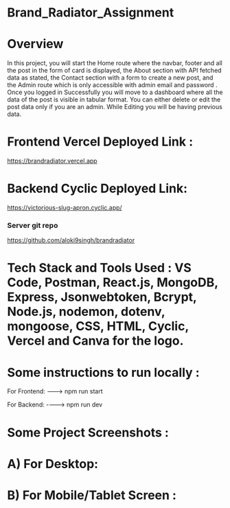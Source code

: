 # Brand_Radiator_Assignment

# Overview
In this project, you will start the Home route where the navbar, footer and all the post in the form of card is displayed,  the About section with API fetched data as stated, the Contact section with a form to create a new post, and the Admin route which is only accessible with admin email  and password . Once you logged in Successfully you will move to a dashboard where all the data of the post is visible in tabular format. You can either delete or edit the post data only if you are an admin. While Editing you will be having previous data.

# Frontend Vercel Deployed Link :
https://brandradiator.vercel.app

# Backend Cyclic Deployed Link: 
https://victorious-slug-apron.cyclic.app/

###  Server git repo
https://github.com/aloki9singh/brandradiator

# Tech Stack and Tools Used : VS Code, Postman, React.js, MongoDB, Express, Jsonwebtoken, Bcrypt, Node.js, nodemon, dotenv, mongoose, CSS, HTML, Cyclic, Vercel and Canva for the logo.

# Some instructions to run locally :


For Frontend: ---> npm run start

For Backend: ----> npm run dev




# Some Project Screenshots :
# A) For Desktop:

# B) For Mobile/Tablet Screen :

